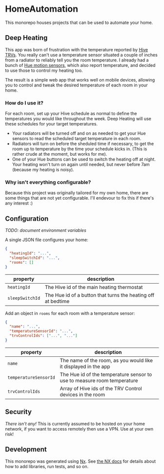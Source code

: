 # HomeAutomation

This monorepo houses projects that can be used to automate your home.

## Deep Heating

This app was born of frustration with the temperature reported by
[Hive TRVs](https://www.hivehome.com/shop/smart-heating/hive-radiator-valve).
You really can't use a temperature sensor situated a couple of inches from a
radiator to reliably tell you the room temperature. I already had a bunch of
[Hue motion sensors](https://www.philips-hue.com/en-gb/p/hue-motion-sensor/8719514342125),
which also report temperature, and decided to use those to control my heating
too.

The result is a simple web app that works well on mobile devices, allowing you
to control and tweak the desired temperature of each room in your home.

### How do I use it?

For each room, set up your Hive schedule as normal to define the temperatures you would like throughout the week. Deep Heating will use these schedules for your target temperatures.

* Your radiators will be turned off and on as needed to get your Hue sensors to read the scheduled target temperature in each room.
* Radiators will turn on before the sheduled time if necessary, to get the room up to temperature by the time your schedule kicks in. (This is rather crude at the moment, but works for me).
* One of your Hue buttons can be used to switch the heating off at night. Your heating won't turn on again until needed, but never before 7am (because my heating is noisy).

### Why isn't everything configurable?

Because this project was originally tailored for my own home, there are some
things that are not yet configurable. I'll endevour to fix this if there's any
interest :)

## Configuration

_TODO: document environment variables_

A single JSON file configures your home:

```json
{
  "heatingId": "...",
  "sleepSwitchId": "...",
  "rooms": []
}
```

property        | description
----------------|-------------------------------------------------------------
`heatingId`     | The Hive id of the main heating thermostat
`sleepSwitchId` | The Hue id of a button that turns the heating off at bedtime

Add an object in `rooms` for each room with a temperature sensor:

```json
{
  "name": "...",
  "temperatureSensorId": "...",
  "trvControlIds": ["...", "..."]
}
```

property        | description
----------------|-------------------------------------------------------------
`name`     | The name of the room, as you would like it displayed in the app
`temperatureSensorId` | The Hue id of the temperature sensor to use to measure room temperature
`trvControlIds` | Array of Hive ids of the TRV Control devices in the room

## Security

*There isn't any!* This is currently assumed to be hosted on your home network,
if you want to access remotely then use a VPN. Use at your own risk!

## Development

This monorepo was generated using [Nx](https://nx.dev). See
[the NX docs](https://nx.dev/using-nx/nx-cli) for details about how to add
libraries, run tests, and so on.
